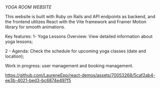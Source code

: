 *YOGA ROOM WEBSITE* 

This website is built with Ruby on Rails and API endpoints as backend, and the frontend utilizes React with the Vite framework and Framer Motion library for smooth animations.

Key features: 
1- Yoga Lessons Overview: View detailed information about yoga lessons;

2 - Agenda: Check the schedule for upcoming yoga classes (date and location);

Work in progress: user management and booking management. 


https://github.com/LaureneEpp/react-demos/assets/70053268/5caf2ab4-ee3b-4021-bed3-bc6874e497f5

